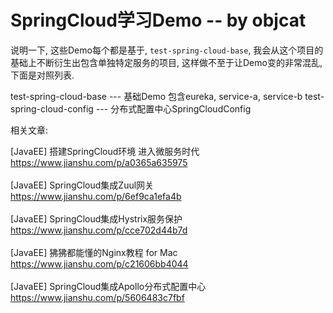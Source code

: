 # SpringCloud学习Demo -- by objcat


说明一下, 这些Demo每个都是基于, `test-spring-cloud-base`, 我会从这个项目的基础上不断衍生出包含单独特定服务的项目, 这样做不至于让Demo变的非常混乱, 下面是对照列表.

test-spring-cloud-base --- 基础Demo 包含eureka, service-a, service-b
test-spring-cloud-config --- 分布式配置中心SpringCloudConfig


相关文章:<br>

[JavaEE] 搭建SpringCloud环境 进入微服务时代<br>
https://www.jianshu.com/p/a0365a635975<br>
<br>
[JavaEE] SpringCloud集成Zuul网关<br>
https://www.jianshu.com/p/6ef9ca1efa4b<br>
<br>
[JavaEE] SpringCloud集成Hystrix服务保护<br>
https://www.jianshu.com/p/cce702d44b7d<br>
<br>
[JavaEE] 狒狒都能懂的Nginx教程 for Mac<br>
https://www.jianshu.com/p/c21606bb4044<br>
<br>
[JavaEE] SpringCloud集成Apollo分布式配置中心<br>
https://www.jianshu.com/p/5606483c7fbf<br>
